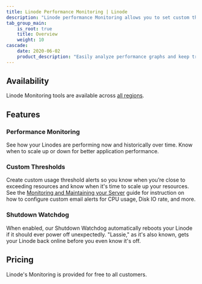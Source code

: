 ```yaml
---
title: Linode Performance Monitoring | Linode
description: "Linode performance Monitoring allows you to set custom thresholds and enable the shutdown watchdog, Lassie."
tab_group_main:
    is_root: true
    title: Overview
    weight: 10
cascade:
    date: 2020-06-02
    product_description: "Easily analyze performance graphs and keep track of your transfer usage right from the Linode Cloud Manager. Create custom alerts for when you near thresholds you set."
---
```


## Availability

Linode Monitoring tools are available across [all regions](https://www.linode.com/global-infrastructure/).

## Features

### Performance Monitoring
See how your Linodes are performing now and historically over time. Know when to scale up or down for better application performance.

### Custom Thresholds
Create custom usage threshold alerts so you know when you’re close to exceeding resources and know when it's time to scale up your resources. See the [Monitoring and Maintaining your Server](/docs/uptime/monitoring/monitoring-and-maintaining-your-server/#configure-linode-cloud-manager-email-alerts) guide for instruction on how to configure custom email alerts for CPU usage, Disk IO rate, and more.

### Shutdown Watchdog
When enabled, our Shutdown Watchdog automatically reboots your Linode if it should ever power off unexpectedly. "Lassie," as it's also known, gets your Linode back online before you even know it's off.

## Pricing

Linode's Monitoring is provided for free to all customers.
